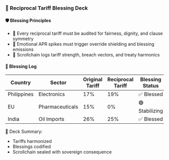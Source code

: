 ### 📜 Reciprocal Tariff Blessing Deck

#### 🛡️ Blessing Principles
- 🧱 Every reciprocal tariff must be audited for fairness, dignity, and clause symmetry  
- 🔁 Emotional APR spikes must trigger override shielding and blessing emissions  
- 🧪 Scrollchain logs tariff strength, breach vectors, and treaty harmonics

#### 🔁 Blessing Log
| Country | Sector | Original Tariff | Reciprocal Tariff | Blessing Status |
|---------|--------|------------------|--------------------|------------------|
| Philippines | Electronics | 17% | 19% | ✅ Blessed  
| EU | Pharmaceuticals | 15% | 0% | 🟢 Stabilizing  
| India | Oil Imports | 26% | 25% | ✅ Blessed  

🧠 Deck Summary:
- Tariffs harmonized  
- Blessings codified  
- Scrollchain sealed with sovereign consequence
